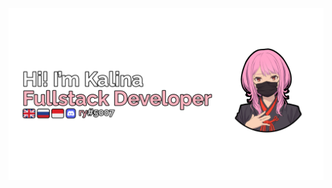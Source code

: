 <div id="header" style="margin-right: auto; margin-left: auto;">
   <img src="assets\kalina_transparent_poster_masked.png" alt="Pray for Russia!" />
</div>
